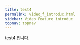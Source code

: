 ```yaml
---
title: test4
permalink: video_f_introduc.html
sidebar: Video_Feature_introduc
topnav: topnav
---
```


test4 입니다.